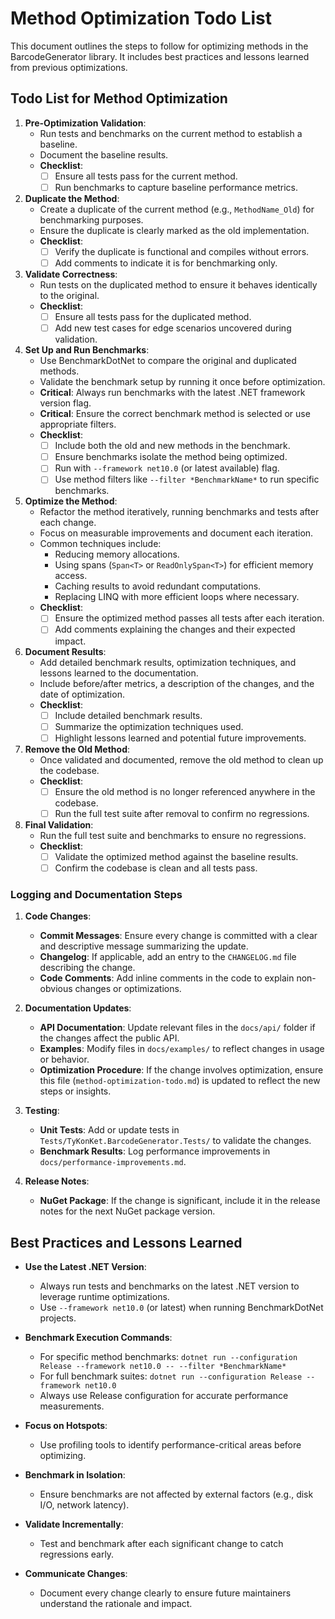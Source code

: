 # Method Optimization Todo List

This document outlines the steps to follow for optimizing methods in the BarcodeGenerator library. It includes best practices and lessons learned from previous optimizations.

## Todo List for Method Optimization

1. **Pre-Optimization Validation**:
   - Run tests and benchmarks on the current method to establish a baseline.
   - Document the baseline results.
   - **Checklist**:
     - [ ] Ensure all tests pass for the current method.
     - [ ] Run benchmarks to capture baseline performance metrics.

2. **Duplicate the Method**:
   - Create a duplicate of the current method (e.g., `MethodName_Old`) for benchmarking purposes.
   - Ensure the duplicate is clearly marked as the old implementation.
   - **Checklist**:
     - [ ] Verify the duplicate is functional and compiles without errors.
     - [ ] Add comments to indicate it is for benchmarking only.

3. **Validate Correctness**:
   - Run tests on the duplicated method to ensure it behaves identically to the original.
   - **Checklist**:
     - [ ] Ensure all tests pass for the duplicated method.
     - [ ] Add new test cases for edge scenarios uncovered during validation.

4. **Set Up and Run Benchmarks**:
   - Use BenchmarkDotNet to compare the original and duplicated methods.
   - Validate the benchmark setup by running it once before optimization.
   - **Critical**: Always run benchmarks with the latest .NET framework version flag.
   - **Critical**: Ensure the correct benchmark method is selected or use appropriate filters.
   - **Checklist**:
     - [ ] Include both the old and new methods in the benchmark.
     - [ ] Ensure benchmarks isolate the method being optimized.
     - [ ] Run with `--framework net10.0` (or latest available) flag.
     - [ ] Use method filters like `--filter *BenchmarkName*` to run specific benchmarks.

5. **Optimize the Method**:
   - Refactor the method iteratively, running benchmarks and tests after each change.
   - Focus on measurable improvements and document each iteration.
   - Common techniques include:
     - Reducing memory allocations.
     - Using spans (`Span<T>` or `ReadOnlySpan<T>`) for efficient memory access.
     - Caching results to avoid redundant computations.
     - Replacing LINQ with more efficient loops where necessary.
   - **Checklist**:
     - [ ] Ensure the optimized method passes all tests after each iteration.
     - [ ] Add comments explaining the changes and their expected impact.

6. **Document Results**:
   - Add detailed benchmark results, optimization techniques, and lessons learned to the documentation.
   - Include before/after metrics, a description of the changes, and the date of optimization.
   - **Checklist**:
     - [ ] Include detailed benchmark results.
     - [ ] Summarize the optimization techniques used.
     - [ ] Highlight lessons learned and potential future improvements.

7. **Remove the Old Method**:
   - Once validated and documented, remove the old method to clean up the codebase.
   - **Checklist**:
     - [ ] Ensure the old method is no longer referenced anywhere in the codebase.
     - [ ] Run the full test suite after removal to confirm no regressions.

8. **Final Validation**:
   - Run the full test suite and benchmarks to ensure no regressions.
   - **Checklist**:
     - [ ] Validate the optimized method against the baseline results.
     - [ ] Confirm the codebase is clean and all tests pass.

### Logging and Documentation Steps

1. **Code Changes**:
   - **Commit Messages**: Ensure every change is committed with a clear and descriptive message summarizing the update.
   - **Changelog**: If applicable, add an entry to the `CHANGELOG.md` file describing the change.
   - **Code Comments**: Add inline comments in the code to explain non-obvious changes or optimizations.

2. **Documentation Updates**:
   - **API Documentation**: Update relevant files in the `docs/api/` folder if the changes affect the public API.
   - **Examples**: Modify files in `docs/examples/` to reflect changes in usage or behavior.
   - **Optimization Procedure**: If the change involves optimization, ensure this file (`method-optimization-todo.md`) is updated to reflect the new steps or insights.

3. **Testing**:
   - **Unit Tests**: Add or update tests in `Tests/TyKonKet.BarcodeGenerator.Tests/` to validate the changes.
   - **Benchmark Results**: Log performance improvements in `docs/performance-improvements.md`.

4. **Release Notes**:
   - **NuGet Package**: If the change is significant, include it in the release notes for the next NuGet package version.

## Best Practices and Lessons Learned

- **Use the Latest .NET Version**:
  - Always run tests and benchmarks on the latest .NET version to leverage runtime optimizations.
  - Use `--framework net10.0` (or latest) when running BenchmarkDotNet projects.

- **Benchmark Execution Commands**:
  - For specific method benchmarks: `dotnet run --configuration Release --framework net10.0 -- --filter *BenchmarkName*`
  - For full benchmark suites: `dotnet run --configuration Release --framework net10.0`
  - Always use Release configuration for accurate performance measurements.

- **Focus on Hotspots**:
  - Use profiling tools to identify performance-critical areas before optimizing.

- **Benchmark in Isolation**:
  - Ensure benchmarks are not affected by external factors (e.g., disk I/O, network latency).

- **Validate Incrementally**:
  - Test and benchmark after each significant change to catch regressions early.

- **Communicate Changes**:
  - Document every change clearly to ensure future maintainers understand the rationale and impact.
